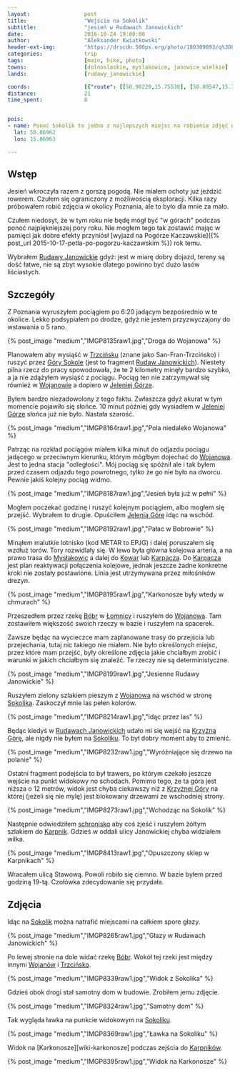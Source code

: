 ```yaml
---
layout:                 post
title:                  "Wejście na Sokolik"
subtitle:               "jesień w Rudawach Janowickich"
date:                   2016-10-24 19:00:00
author:                 "Aleksander Kwiatkowski"
header-ext-img:         "https://drscdn.500px.org/photo/180309893/q%3D80_m%3D2000/d8b48b8f2ac5b1aedd46361663a289c8"
categories:             trip
tags:                   [main, hike, photo]
towns:                  [dolnoslaskie, myslakowice, janowice_wielkie]
lands:                  [rudawy_janowickie]

coords:                 [{"route": [[50.90229,15.75538], [50.89547,15.78465], [50.88781,15.79379], [50.88914,15.79860], [50.88608,15.80521], [50.87676,15.81392], [50.87067,15.82053], [50.87070,15.82705], [50.86842,15.83177], [50.86967,15.86954]], "type": "hike"}, {"route": [[50.85187,15.86778], [50.85016,15.85327], [50.85675,15.84499], [50.86850,15.83164]], "type": "hike"}]
distance:               21
time_spent:             8


pois:
- name: Ponoć Sokolik to jedno z najlepszych miejsc na robienie zdjęć wschodu słońca
  lat: 50.86962
  lon: 15.86963

---
```


[wiki-gory-sokole]: https://pl.wikipedia.org/wiki/G%C3%B3ry_Sokole
[wiki-zamek-karpniki]: https://pl.wikipedia.org/wiki/Zamek_w_Karpnikach
[wiki-palac-karpniki]: https://pl.wikipedia.org/wiki/Pa%C5%82ac_w_Karpnikach
[wiki-wojanow]: https://pl.wikipedia.org/wiki/Wojan%C3%B3w
[wiki-szklarska-poreba]: https://pl.wikipedia.org/wiki/Szklarska_Por%C4%99ba
[wiki-gruszkow]: https://pl.wikipedia.org/wiki/Gruszk%C3%B3w_(wojew%C3%B3dztwo_dolno%C5%9Bl%C4%85skie)
[wiki-szwajcarka]: https://pl.wikipedia.org/wiki/Schronisko_PTTK_%E2%80%9ESzwajcarka%E2%80%9D
[wiki-karpniki]: https://pl.wikipedia.org/wiki/Karpniki
[wiki-myslakowice]: https://pl.wikipedia.org/wiki/Mys%C5%82akowice
[wiki-kowary]: https://pl.wikipedia.org/wiki/Kowary
[wiki-karpacz]: https://pl.wikipedia.org/wiki/Karpacz
[wiki-bobr]: https://pl.wikipedia.org/wiki/B%C3%B3br_(dop%C5%82yw_Odry)
[wiki-lomnica]: https://pl.wikipedia.org/wiki/%C5%81omnica_(powiat_jeleniog%C3%B3rski)
[wiki-sokolik]: https://pl.wikipedia.org/wiki/Sokolik
[wiki-krzyzna-gora]: https://pl.wikipedia.org/wiki/Krzy%C5%BCna_G%C3%B3ra
[wiki-rudawy-janowickie]: https://pl.wikipedia.org/wiki/Rudawy_Janowickie
[wiki-trzcinsko]: https://pl.wikipedia.org/wiki/Trzci%C5%84sko
[wiki-jelenia-gora]: https://pl.wikipedia.org/wiki/Jelenia_G%C3%B3ra


Wstęp
-----

Jesień wkroczyła razem z gorszą pogodą. Nie miałem ochoty już jeździć
rowerem. Czułem się ograniczony z możliwością eksploracji. Kilka
razy próbowałem robić zdjęcia w okolicy Poznania, ale to było dla mnie za mało.

Czułem niedosyt, że w tym roku nie będę mógł być "w górach" podczas ponoć
najpiękniejszej pory roku. Nie mogłem tego tak zostawić
mając w pamięci jak dobre efekty przyniósł
[wyjazd na Pogórze Kaczawskie]({% post_url 2015-10-17-petla-po-pogorzu-kaczawskim %})
rok temu.


Wybrałem [Rudawy Janowickie][wiki-rudawy-janowickie] gdyż:
jest w miarę dobry dojazd, tereny są
dość łatwe, nie są zbyt wysokie dlatego powinno być dużo lasów liściastych.

Szczegóły
---------

Z Poznania wyruszyłem pociągiem po 6:20 jadącym bezpośrednio
w te okolice. Lekko podsypiałem
po drodze, gdyż nie jestem przyzwyczajony do wstawania o 5 rano.

{% post_image "medium","IMGP8135raw1.jpg","Droga do Wojanowa" %}

Planowałem aby wysiąść w [Trzcińsku][wiki-trzcinsko] (znane jako San-Fran-Trzcińsko)
i ruszyć przez [Góry Sokole][wiki-gory-sokole] (jest to fragment
[Rudaw Janowickich][wiki-rudawy-janowickie]). Niestety pilna rzecz do pracy spowodowała,
że te 2 kilometry minęły bardzo szybko, a ja nie zdążyłem wysiąść z pociągu.
Pociąg ten nie zatrzymywał się również w [Wojanowie][wiki-wojanow]
a dopiero w [Jeleniej Górze][wiki-jelenia-gora].

Byłem bardzo niezadowolony z tego faktu. Zwłaszcza gdyż akurat w tym momencie pojawiło
się słońce. 10 minut później gdy wysiadłem w [Jeleniej Górze][wiki-jelenia-gora]
słońca już nie było. Nastała szarość.

{% post_image "medium","IMGP8164raw1.jpg","Pola niedaleko Wojanowa" %}

Patrząc na rozkład pociągów miałem kilka minut do odjazdu pociągu jadącego w
przeciwnym kierunku, którym mógłbym dojechać do [Wojanowa][wiki-wojanow].
Jest to jedna stacja "odległości".
Mój pociąg się spóźnił ale i tak byłem przed czasem odjazdu tego powrotnego,
tylko że go nie było na dworcu. Pewnie jakiś kolejny pociąg widmo.

{% post_image "medium","IMGP8187raw1.jpg","Jesień była już w pełni" %}

Mogłem poczekać godzinę i ruszyć kolejnym pociągiem, albo mogłem się przejść.
Wybrałem to drugie. Opuściłem [Jelenią Górę][wiki-jelenia-gora]
idąc na wschód.

{% post_image "medium","IMGP8192raw1.jpg","Pałac w Bobrowie" %}
<!--
<div class='pixels-photo'>
  <p>
    <img src='https://drscdn.500px.org/photo/183595381/m%3D900/92af72f282ae35b592ab4d3feb4d1031' alt='Castle Boberstein by Aleksander Kwiatkowski on 500px.com'>
  </p>
  <a href='https://500px.com/photo/183595381/castle-boberstein-by-aleksander-kwiatkowski' alt='Castle Boberstein by Aleksander Kwiatkowski on 500px.com'></a>
</div>
<script type='text/javascript' src='https://500px.com/embed.js'></script>
-->

Minąłem malutkie lotnisko (kod METAR to EPJG) i dalej poruszałem się
wzdłuż torów. Tory rozwidlały się. W lewo była główna kolejowa arteria, a na
prawo trasa do [Mysłakowic][wiki-myslakowice] a dalej do [Kowar][wiki-kowary]
lub [Karpacza][wiki-karpacz]. Do [Karpacza][wiki-karpacz]
jest plan reaktywacji połączenia
kolejowe, jednak jeszcze żadne konkretne kroki nie zostały postawione.
Linia jest utrzymywana przez miłośników drezyn.

{% post_image "medium","IMGP8195raw1.jpg","Karkonosze były wtedy w chmurach" %}

Przeszedłem przez rzekę [Bóbr][wiki-bobr] w [Łomnicy][wiki-lomnica]
i ruszyłem do [Wojanowa][wiki-wojanow]. Tam zostawiłem większość swoich rzeczy
w bazie i ruszyłem na spacerek.



Zawsze będąc na wycieczce mam zaplanowane trasy do przejścia lub przejechania,
tutaj nic takiego nie miałem. Nie było określonych miejsc, przez które mam
przejść, były określone zdjęcia jakie chciałbym zrobić
i warunki w jakich chciałbym się znaleźć. Te rzeczy nie są deterministyczne.

{% post_image "medium","IMGP8199raw1.jpg","Jesienne Rudawy Janowickie" %}
<!--
<div class='pixels-photo'>
  <p>
    <img src='https://drscdn.500px.org/photo/180310375/m%3D900/c4d6cbb5649be2048a22552362fadf06' alt='Rudawy Janowickie by Aleksander Kwiatkowski on 500px.com'>
  </p>
  <a href='https://500px.com/photo/180310375/rudawy-janowickie-by-aleksander-kwiatkowski' alt='Rudawy Janowickie by Aleksander Kwiatkowski on 500px.com'></a>
</div>
<script type='text/javascript' src='https://500px.com/embed.js'></script>
-->

Ruszyłem zielony szlakiem pieszym z [Wojanowa][wiki-wojanow] na wschód
w stronę [Sokolika][wiki-sokolik]. Zaskoczył mnie las pełen kolorów.

{% post_image "medium","IMGP8214raw1.jpg","Idąc przez las" %}

Będąc kiedyś w [Rudawach Janowickich][wiki-rudawy-janowickie] udało mi się
wejść na [Krzyżną Górę][wiki-krzyzna-gora], ale nigdy nie byłem na
[Sokoliku][wiki-sokolik]. To był dobry moment aby to zmienić.

{% post_image "medium","IMGP8232raw1.jpg","Wyróźniające się drzewo na polanie" %}

Ostatni fragment podejścia to był trawers, po którym czekało jeszcze
wejście na punkt widokowy no schodach. Pomimo tego, że ta góra jest niższa o 12 metrów,
widok jest chyba ciekawszy niż z [Krzyżnej Góry][wiki-krzyzna-gora] na której
(jeżeli się nie mylę) jest blokowany drzewami ze wschodniej strony.

{% post_image "medium","IMGP8273raw1.jpg","Wchodząc na Sokolik" %}

Następnie odwiedziłem [schronisko][wiki-szwajcarka]
aby coś zjeść i ruszyłem żółtym szlakiem do
[Karpnik][wiki-karpniki]. Gdzieś w oddali ulicy Janowickiej chyba
widziałem wilka.

{% post_image "medium","IMGP8413raw1.jpg","Opuszczony sklep w Karpnikach" %}

Wracałem ulicą Stawową. Powoli robiło się ciemno. W bazie byłem przed godziną
19-tą. Czołówka zdecydowanie się przydała.

Zdjęcia
-------

Idąc na [Sokolik][wiki-sokolik] można natrafić miejscami na całkiem spore głazy.

{% post_image "medium","IMGP8265raw1.jpg","Głazy w Rudawach Janowickich" %}

<!--
<div class='pixels-photo'>
  <p>
    <img src='https://drscdn.500px.org/photo/182430933/m%3D900/c24e303942efa961ff5f9cccbd4a78f4' alt='Trzcińsko and Wojanów from Sokolik by Aleksander Kwiatkowski on 500px.com'>
  </p>
  <a href='https://500px.com/photo/182430933/trzci%C5%84sko-and-wojan%C3%B3w-from-sokolik-by-aleksander-kwiatkowski' alt='Trzcińsko and Wojanów from Sokolik by Aleksander Kwiatkowski on 500px.com'></a>
</div>
<script type='text/javascript' src='https://500px.com/embed.js'></script>
-->

Po lewej stronie na dole widać rzekę [Bóbr][wiki-bobr]. Wokół tej rzeki jest
między innymi [Wojanów][wiki-wojanow] i [Trzcińsko][wiki-trzcinsko].

{% post_image "medium","IMGP8339raw1.jpg","Widok z Sokolika" %}

Gdzieś obok drogi stał samotny dom w budowie. Zrobiłem jemu zdjęcie.

{% post_image "medium","IMGP8324raw1.jpg","Samotny dom" %}

Tak wygląda ławka na punkcie widokowym na [Sokoliku][wiki-sokolik].

{% post_image "medium","IMGP8369raw1.jpg","Ławka na Sokoliku" %}

Widok na [Karkonosze][wiki-karkonosze] podczas zejścia do [Karpników][wiki-karpniki].

{% post_image "medium","IMGP8395raw1.jpg","Widok na Karkonosze" %}
